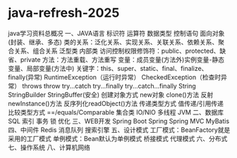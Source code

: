 # java-refresh-2025
java学习资料总概况
	一、JAVA语言
		标识符
		运算符
		数据类型
		控制语句
		面向对象(封装、继承、多态)
		类的关系：泛化关系、实现关系、关联关系、依赖关系、聚合关系、组合关系
		泛型类
		内部类
		访问控制权限修饰符：public、protected、缺省、private
		方法：方法重载、方法重写
		变量：成员变量(方法外)实例变量-静态变量、局部变量(方法中)
		关键字：this、super、static、final、finalize、finally(异常)
							RuntimeException（运行时异常）
							CheckedException（检查时异常）
							throws
							throw
							try...catch
								try...finally
									try...catch...finally
				String
				StringBuilder
					StringBuffer(安全)
			创建对象方式
				new对象
				clone()方法
				反射newInstance()方法
				反序列化readObject()方法
			传递类型方式
				值传递/引用传递
			比较类型方式
				==/equals/Comparable
		集合类
		IO/NIO
		多线程
		JVM
	二、数据库
		SQL
		索引
		事务
		锁
		优化
	三、WEB开发
		Spring Boot
		Spring
		Spring MVC
		MyBatis
	四、中间件
		Redis
		消息队列
		搜索引擎
	五、设计模式
		工厂模式：BeanFactory就是采用的工厂模式
		单例模式：Bean默认为单例模式
		桥接模式
		代理模式
	六、分布式
	七、操作系统
	八、计算机网络
